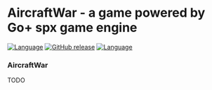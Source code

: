 AircraftWar - a game powered by Go+ spx game engine
=========

[![Language](https://img.shields.io/badge/language-Go+-blue.svg)](https://github.com/goplus/gop)
[![GitHub release](https://img.shields.io/github/v/tag/goplus/spx.svg?label=release)](https://github.com/goplus/spx/releases)
[![Language](https://img.shields.io/badge/game_engine-spx-green.svg)](https://github.com/goplus/spx)

### AircraftWar

TODO
